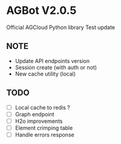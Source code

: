 AGBot V2.0.5
====================

Official AGCloud Python library
Test update

NOTE
-----------

- Update API endpoints version
- Session create (with auth or not)
- New cache utility (local)



TODO
-----------

- [ ] Local cache to redis ?
- [ ] Graph endpoint
- [ ] H2o improvements
- [ ] Element crimping table
- [ ] Handle errors response
